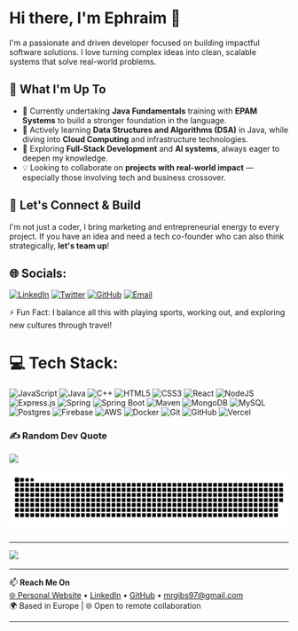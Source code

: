 # Hi there, I'm Ephraim 👋

I'm a passionate and driven developer focused on building impactful software solutions. I love turning complex ideas into clean, scalable systems that solve real-world problems.

## 🚀 What I'm Up To

- 🔭 Currently undertaking **Java Fundamentals** training with **EPAM Systems** to build a stronger foundation in the language.
- 🌱 Actively learning **Data Structures and Algorithms (DSA)** in Java, while diving into **Cloud Computing** and infrastructure technologies.
- 🧠 Exploring **Full-Stack Development** and **AI systems**, always eager to deepen my knowledge.
- 💡 Looking to collaborate on **projects with real-world impact** — especially those involving tech and business crossover.

## 🤝 Let's Connect & Build

I'm not just a coder, I bring marketing and entrepreneurial energy to every project. If you have an idea and need a tech co-founder who can also think strategically, **let's team up**!

## 🌐 Socials:
[![LinkedIn](https://img.shields.io/badge/LinkedIn-%230077B5.svg?logo=linkedin&logoColor=white)](https://linkedin.com/in/ephraimgibson) [![Twitter](https://img.shields.io/badge/Twitter-%231DA1F2.svg?logo=Twitter&logoColor=white)](https://twitter.com/90sremy) [![GitHub](https://img.shields.io/badge/GitHub-%23181717.svg?logo=github&logoColor=white)](https://github.com/EphraimGibson) [![Email](https://img.shields.io/badge/Email-D14836?logo=gmail&logoColor=white)](mailto:mrgibs97@gmail.com)

⚡ Fun Fact: I balance all this with playing sports, working out, and exploring new cultures through travel!

# 💻 Tech Stack:
![JavaScript](https://img.shields.io/badge/javascript-%23323330.svg?style=for-the-badge&logo=javascript&logoColor=%23F7DF1E) ![Java](https://img.shields.io/badge/java-%23ED8B00.svg?style=for-the-badge&logo=java&logoColor=white) ![C++](https://img.shields.io/badge/c++-%2300599C.svg?style=for-the-badge&logo=c%2B%2B&logoColor=white) ![HTML5](https://img.shields.io/badge/html5-%23E34F26.svg?style=for-the-badge&logo=html5&logoColor=white) ![CSS3](https://img.shields.io/badge/css3-%231572B6.svg?style=for-the-badge&logo=css3&logoColor=white) ![React](https://img.shields.io/badge/react-%2320232a.svg?style=for-the-badge&logo=react&logoColor=%2361DAFB) ![NodeJS](https://img.shields.io/badge/node.js-6DA55F?style=for-the-badge&logo=node.js&logoColor=white)
![Express.js](https://img.shields.io/badge/express.js-%23404d59.svg?style=for-the-badge&logo=express&logoColor=%2361DAFB) ![Spring](https://img.shields.io/badge/spring-%236DB33F.svg?style=for-the-badge&logo=spring&logoColor=white) ![Spring Boot](https://img.shields.io/badge/Spring%20Boot-%236DB33F.svg?style=for-the-badge&logo=spring-boot&logoColor=white) ![Maven](https://img.shields.io/badge/Maven-C71A36?style=for-the-badge&logo=apache-maven&logoColor=white)
![MongoDB](https://img.shields.io/badge/MongoDB-%234ea94b.svg?style=for-the-badge&logo=mongodb&logoColor=white) ![MySQL](https://img.shields.io/badge/mysql-4479A1.svg?style=for-the-badge&logo=mysql&logoColor=white) ![Postgres](https://img.shields.io/badge/postgres-%23316192.svg?style=for-the-badge&logo=postgresql&logoColor=white) ![Firebase](https://img.shields.io/badge/firebase-%23039BE5.svg?style=for-the-badge&logo=firebase) ![AWS](https://img.shields.io/badge/AWS-%23FF9900.svg?style=for-the-badge&logo=amazon-aws&logoColor=white) ![Docker](https://img.shields.io/badge/docker-%230db7ed.svg?style=for-the-badge&logo=docker&logoColor=white) 
![Git](https://img.shields.io/badge/git-%23F05033.svg?style=for-the-badge&logo=git&logoColor=white) ![GitHub](https://img.shields.io/badge/github-%23121011.svg?style=for-the-badge&logo=github&logoColor=white) ![Vercel](https://img.shields.io/badge/vercel-%23000000.svg?style=for-the-badge&logo=vercel&logoColor=white)

### ✍️ Random Dev Quote
![](https://quotes-github-readme.vercel.app/api?type=horizontal&theme=tokyonight)

<picture>
  <source media="(prefers-color-scheme: dark)" srcset="https://raw.githubusercontent.com/EphraimGibson/ephraimgibson/output/github-snake-dark.svg" />
  <source media="(prefers-color-scheme: light)" srcset="https://raw.githubusercontent.com/EphraimGibson/ephraimgibson/output/github-snake.svg" />
  <img alt="github-snake" src="https://raw.githubusercontent.com/EphraimGibson/ephraimgibson/output/github-snake.svg" />
</picture>

---
[![](https://visitcount.itsvg.in/api?id=EphraimGibson&icon=0&color=0)](https://visitcount.itsvg.in)

---

📫 **Reach Me On**  
[🌐 Personal Website](https://ephraimgibson.pro) • [LinkedIn](https://linkedin.com/in/ephraimgibson) • [GitHub](https://github.com/ephraimgibson) •  mrgibs97@gmail.com  
🌍 Based in Europe | 🌐 Open to remote collaboration

---



<!--
**EphraimGibson/ephraimgibson** is a ✨ _special_ ✨ repository because its `README.md` (this file) appears on your GitHub profile.

Here are some ideas to get you started:

- 🔭 I’m currently working on ...
- 🌱 I’m currently learning ...
- 👯 I’m looking to collaborate on ...
- 🤔 I’m looking for help with ...
- 💬 Ask me about ...
- 📫 How to reach me: ...
- 😄 Pronouns: ...
- ⚡ Fun fact: ...
-->
